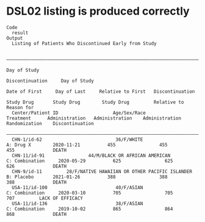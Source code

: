# DSL02 listing is produced correctly

    Code
      result
    Output
      Listing of Patients Who Discontinued Early from Study
      
      ——————————————————————————————————————————————————————————————————————————————————————————————————————————————————————————————————————————————————————————————————————————————
                                                                                                                                Day of Study                                        
                                                                                                                               Discontinuation     Day of Study                     
                                                                                            Date of First     Day of Last     Relative to First   Discontinuation                   
                                                                                              Study Drug       Study Drug        Study Drug         Relative to        Reason for   
      Center/Patient ID                    Age/Sex/Race                      Treatment      Administration   Administration    Administration      Randomization    Discontinuation 
      ——————————————————————————————————————————————————————————————————————————————————————————————————————————————————————————————————————————————————————————————————————————————
      CHN-1/id-62                           36/F/WHITE                       A: Drug X        2020-11-21          455                455                455              DEATH      
      CHN-11/id-91                44/M/BLACK OR AFRICAN AMERICAN           C: Combination     2020-05-29          625                625                626              DEATH      
      CHN-9/id-11         28/F/NATIVE HAWAIIAN OR OTHER PACIFIC ISLANDER     B: Placebo       2021-01-26          388                388                388              DEATH      
      USA-11/id-100                         40/F/ASIAN                     C: Combination     2020-03-10          705                705                707         LACK OF EFFICACY
      USA-11/id-136                         38/F/ASIAN                     C: Combination     2019-10-02          865                864                868              DEATH      

